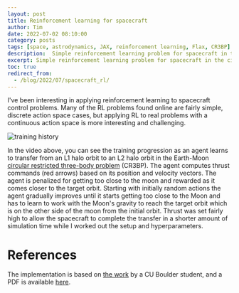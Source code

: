 ```yaml
---
layout: post
title: Reinforcement learning for spacecraft
author: Tim
date: 2022-07-02 08:10:00
category: posts
tags: [space, astrodynamics, JAX, reinforcement learning, Flax, CR3BP]
description:  Simple reinforcement learning problem for spacecraft in the circular restricted three-body problem (CR3BP)
excerpt: Simple reinforcement learning problem for spacecraft in the circular restricted three-body problem (CR3BP)
toc: true
redirect_from:
  - /blog/2022/07/spacecraft_rl/
---
```



I've been interesting in applying reinforcement learning to spacecraft control problems. Many of the RL problems found online are fairly simple, discrete action space cases, but applying RL to real problems with a continuous action space is more interesting and challenging. 

![training history](/assets/rl_for_spacecraft/Animation.gif)


In the video above, you can see the training progression as an agent learns to transfer from an L1 halo orbit to an L2 halo orbit in the Earth-Moon [circular restricted three-body problem](https://en.wikipedia.org/wiki/Three-body_problem#Restricted_three-body_problem) (CR3BP). The agent computes thrust commands (red arrows) based on its position and velocity vectors. The agent is penalized for getting too close to the moon and rewarded as it comes closer to the target orbit. Starting with initially random actions the agent gradually improves until it starts getting too close to the Moon and has to learn to work with the Moon's gravity to reach the target orbit which is on the other side of the moon from the initial orbit. Thrust was set fairly high to allow the spacecraft to complete the transfer in a shorter amount of simulation time while I worked out the setup and hyperparameters.

# References
The implementation is based on [the work](https://arc.aiaa.org/doi/10.2514/6.2020-1914) by a CU Boulder student, and a PDF is available [here](https://www.colorado.edu/faculty/bosanac/sites/default/files/attached-files/2020_sulbos_aiaa.pdf).  
 

